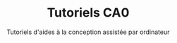 ---
title: Tutoriels CA0
subtitle: Tutoriels d'aides à la conception assistée par ordinateur
layout: tutorial-category
type: cao
show_sidebar: false
hero_height: is-small
sort: title
---